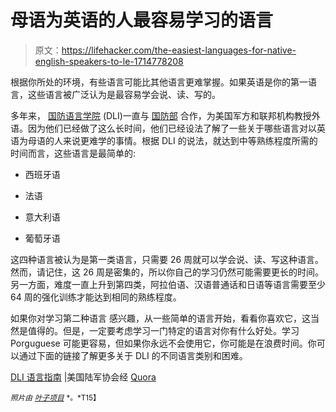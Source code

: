 # 母语为英语的人最容易学习的语言

> 原文：<https://lifehacker.com/the-easiest-languages-for-native-english-speakers-to-le-1714778208>

根据你所处的环境，有些语言可能比其他语言更难掌握。如果英语是你的第一语言，这些语言被广泛认为是最容易学会说、读、写的。



多年来， [国防语言学院](http://www.dliflc.edu/) (DLI)一直与 [国防部](http://www.defense.gov/) 合作，为美国军方和联邦机构教授外语。因为他们已经做了这么长时间，他们已经设法了解了一些关于哪些语言对以英语为母语的人来说更难学的事情。根据 DLI 的说法，就达到中等熟练程度所需的时间而言，这些语言是最简单的:

*   西班牙语

*   法语

*   意大利语

*   葡萄牙语

这四种语言被认为是第一类语言，只需要 26 周就可以学会说、读、写这种语言。然而，请记住，这 26 周是密集的，所以你自己的学习仍然可能需要更长的时间。另一方面，难度一直上升到第四类，阿拉伯语、汉语普通话和日语等语言需要至少 64 周的强化训练才能达到相同的熟练程度。

如果你对学习第二种语言 感兴趣，从一些简单的语言开始，看看你喜欢它，这当然是值得的。但是，一定要考虑学习一门特定的语言对你有什么好处。学习 Porguguese 可能更容易，但如果你永远不会使用它，你可能是在浪费时间。你可以通过下面的链接了解更多关于 DLI 的不同语言类别和困难。

[DLI 语言指南](http://www.ausa.org/publications/ausanews/specialreports/2010/8/Pages/DLI%E2%80%99slanguageguidelines.aspx) |美国陆军协会经 [Quora](http://www.quora.com/What-is-the-easiest-spoken-language-to-learn)

<small>*照片由*</small> [<small>*叶子项目*</small>](https://www.flickr.com/photos/leaflanguages/8384138877/) <small>*。*T15】</small>